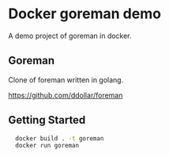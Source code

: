 
# Docker goreman demo

A demo project of goreman in docker.

## Goreman
Clone of foreman written in golang.

https://github.com/ddollar/foreman

## Getting Started


```bash
  docker build . -t goreman
  docker run goreman
```
    